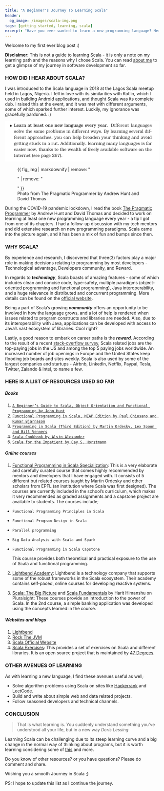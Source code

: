 ```yaml
---
title: "A Beginner's Journey To Learning Scala"
header: 
  og_image: /images/scala-img.png
tags: [getting started, learning, scala]
excerpt: "Have you ever wanted to learn a new programming language? Here is a note on my learning path and the reasons why I chose to learn Scala."
---
```


Welcome to my first ever blog post :)

**Disclaimer**: This is not a guide to learning Scala - it is only a note on my learning path and the reasons why I chose Scala.
You can read [about me](/about/) to get a glimpse of my journey in software development so far.

### HOW DID I HEAR ABOUT SCALA?
I was introduced to the Scala language in 2018 at the Lagos Scala meetup held in Lagos, Nigeria. I fell in love with its similarities with Kotlin, which I used in building Android applications, and thought Scala was its complete dub. I raised this at the event, and it was met with different arguments, some of which sparked further interest. Luckily, my ignorance was gracefully pardoned. :)

![Photo from The Pragmatic Programmer by Andrew Hunt and David Thomas](/images/pragmatic_programmer-citation.png)
<figure>
  {{ fig_img | markdownify | remove: "<p>" | remove: "</p>" }}
  <figcaption>Photo from The Pragmatic Programmer by Andrew Hunt and David Thomas</figcaption>
</figure>

During the COVID-19 pandemic lockdown, I read the book [The Pragmatic Programmer](https://pragprog.com/titles/tpp20/the-pragmatic-programmer-20th-anniversary-edition/) by Andrew Hunt and David Thomas and decided to work on learning at least one new programming language every year - a tip I got from one of its chapters. I had a follow-up discussion with my tech mentors and did extensive research on new programming paradigms. Scala came into the picture again, and it has been a mix of fun and bumps since then.

### WHY SCALA?
By experience and research, I discovered that three(3) factors play a major role in making decisions relating to programming by most developers - Technological advantage, Developers community, and Reward.

In regards to ***technology***, Scala boasts of amazing features - some of which includes clean and concise code, type-safety, multiple paradigms (object-oriented programming and functional
programming), Java interoperability, and a huge relevance in distributed and concurrent programming.
More details can be found on the [official website](https://www.scala-lang.org/).

Being a part of Scala’s growing ***community*** offers an opportunity to be involved in how the language grows, and a lot of help is rendered when issues related to program constructs and libraries are needed. Also, due to its interoperability with Java, applications can be developed with access to Java’s vast ecosystem of libraries. Cool right?

Lastly, a good reason to embark on career paths is the ***reward***. According to the result of a recent [stack-overflow survey](https://insights.stackoverflow.com/survey/2019#top-paying-technologies), Scala related jobs are the top-paying jobs in the US and among the top 5 paying jobs worldwide. An increased number of job openings in Europe and the United States keep flooding job boards and sites weekly. Scala is also used by some of the largest companies and startups - Airbnb, LinkedIn, Netflix, Paypal, Tesla, Twitter, Zalando & Intel, to name a few.


### HERE IS A LIST OF RESOURCES USED SO FAR
##### Books
1. [`A Beginner’s Guide to Scala, Object Orientation and Functional Programming by John Hunt`](https://link.springer.com/book/10.1007/978-3-319-06776-6)
2. [`Functional Programming in Scala, MEAP Edition by Paul Chiusano and Runar Bjarnason`](https://www.manning.com/books/functional-programming-in-scala)
3. [`Programming in Scala (Third Edition) by Martin Ordesky, Lex Spoon and Bill Venners`](https://booksites.artima.com/programming_in_scala_3ed)
4. [`Scala Cookbook by Alvin Alexander`](https://www.oreilly.com/library/view/scala-cookbook/9781449340292/)
5. [`Scala for the Impatient by Cay S. Horstmann`](https://www.oreilly.com/library/view/scala-for-the/9780132761772/)


##### Online courses
1. [Functional Programming in Scala Specialization](https://www.coursera.org/specializations/scala?):
This is a very elaborate and carefully curated course that comes highly recommended by mentors and developers that I have engaged with. It consists of 5 different but related courses taught by Martin Ordesky and other scholars from EPFL (an institution where Scala was first designed). The courses are currently included in the school’s curriculum, which makes it very recommended as graded assignments and a capstone project are available to students. The courses include;
* `Functional Programming Principles in Scala`
* `Functional Program Design in Scala`
* `Parallel programming`
* `Big Data Analysis with Scala and Spark`
* `Functional Programming in Scala Capstone`

    This course provides both theoretical and practical exposure to the use of Scala and functional programming.

2. [Lightbend Academy](https://www.lightbend.com/academy/): Lightbend is a technology company that supports some of the robust frameworks in the Scala ecosystem. Their academy contains self-paced, online courses for developing reactive systems.

3. [Scala: The Big Picture](https://www.pluralsight.com/courses/scala-big-picture) and [Scala Fundamentals](https://www.pluralsight.com/courses/scala-fundamentals) by Harit Himanshu on Pluralsight: These courses provide an introduction to the power of Scala. In the 2nd course, a simple banking application was developed using the concepts learned in the course.


##### Websites and blogs
1. [Lightbend](https://www.lightbend.com)
2. [Rock The JVM](https://rockthejvm.com/)
3. [Scala Official Website](https://www.scala-lang.org/)
4. [Scala Exercises](https://scala-exercises.org/): This provides a set of exercises on Scala and different libraries. It is an open source project that is maintained by [47 Degrees](http://www.47deg.com/).


### OTHER AVENUES OF LEARNING
As with learning a new language, I find these avenues useful as well;
* Solve algorithm problems using Scala on sites like [Hackerrank](https://www.hackerrank.com/dashboard) and [LeetCode](https://leetcode.com/problemset/all/).
* Build and write about simple web and data related projects.
* Follow seasoned developers and technical channels.


### CONCLUSION
> That is what learning is. You suddenly understand something you've understood all your life, but in a new way <cite>Doris Lessing</cite>

Learning Scala can be challenging due to its steep learning curve and a big change in the normal way of thinking about programs, but it is worth learning considering some of [this](/a-beginners-journey-to-learning-scala/#why-scala) and more.

Do you know of other resources? or you have questions? Please do comment and share.

Wishing you a smooth Journey in Scala ;)

PS: I hope to update this list as I continue the journey.